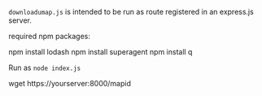 `downloadumap.js` is intended to be run as route registered in an express.js server.

required npm packages:

npm install lodash
npm install superagent
npm install q


Run as ```node index.js```

wget https://yourserver:8000/mapid
